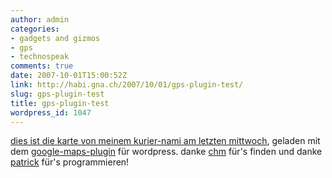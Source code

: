 ```yaml
---
author: admin
categories:
- gadgets and gizmos
- gps
- technospeak
comments: true
date: 2007-10-01T15:00:52Z
link: http://habi.gna.ch/2007/10/01/gps-plugin-test/
slug: gps-plugin-test
title: gps-plugin-test
wordpress_id: 1047
---
```


[dies ist die karte von meinem kurier-nami am letzten mittwoch](http://habi.gna.ch/gps/goog.kml), geladen mit dem [google-maps-plugin](http://wordpress.org/extend/plugins/xml-google-maps/) für wordpress.
danke [chm](http://bloxxs.ch/?p=1065) für's finden und danke [patrick](http://www.matusz.ch/blog/projekte/xml-google-maps-wordpress-plugin/) für's programmieren!
